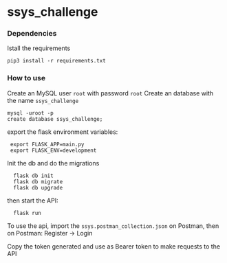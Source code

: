 # ssys_challenge

### Dependencies

Istall the requirements

```
pip3 install -r requirements.txt
```

### How to use

Create an MySQL user ```root``` with password ```root```
Create an database with the name ```ssys_challenge```
```
mysql -uroot -p
create database ssys_challenge;
```
export the flask environment variables:
```
 export FLASK_APP=main.py
 export FLASK_ENV=development
```
Init the db and do the migrations
```
  flask db init
  flask db migrate
  flask db upgrade
```

then start the API:

```
  flask run
```
To use the api, import the ```ssys.postman_collection.json``` on Postman, then on Postman:
Register -> Login

Copy the token generated and use as Bearer token to make requests to the API




